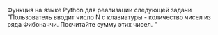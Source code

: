 Функция на языке Python для реализации следующей задачи 
"Пользователь вводит число N с клавиатуры - количество чисел из ряда Фибоначчи. Посчитайте сумму этих чисел. "
